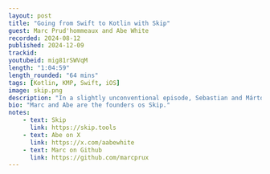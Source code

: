 ```yaml
---
layout: post
title: "Going from Swift to Kotlin with Skip"
guest: Marc Prud'hommeaux and Abe White
recorded: 2024-08-12
published: 2024-12-09
trackid: 
youtubeid: mig81rSWVqM
length: "1:04:59"
length_rounded: "64 mins"
tags: [Kotlin, KMP, Swift, iOS]
image: skip.png
description: "In a slightly unconventional episode, Sebastian and Márton talk to the founders of Skip, an iOS-to-Android, Swift-to-Kotlin transpiler solution. Marc and Abe have a background working on both Apple platforms and the JVM, and their latest project is a bridge across these two ecosystems."
bio: "Marc and Abe are the founders os Skip."
notes:
    - text: Skip
      link: https://skip.tools
    - text: Abe on X
      link: https://x.com/aabewhite
    - text: Marc on Github
      link: https://github.com/marcprux
---
```

